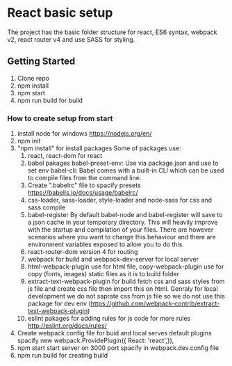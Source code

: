 # React basic setup

The project has the basic folder structure for react, ES6 syntax, webpack v2, react router v4 and use SASS for styling.

## Getting Started

1. Clone repo
2. npm install
3. npm start
4. npm run build for build

### How to create setup from start

1. install node for windows https://nodejs.org/en/
2. npm init
3. "npm install" for install packages
  Some of packages use:
    1. react, react-dom for react
    2. babel pakages
        babel-preset-env: Use via package.json and use to set env
        babel-cli: Babel comes with a built-in CLI which can be used to compile files from the command line.
    3. Create ".babelrc" file to spacify presets https://babeljs.io/docs/usage/babelrc/
    4. css-loader, sass-loader, style-loader and node-sass for css and sass compile
    5. babel-register By default babel-node and babel-register will save to a json cache in your temporary directory.
    This will heavily improve with the startup and compilation of your files. There are however scenarios where you want to change this behaviour and there are environment variables exposed to allow you to do this.
    6. react-router-dom version 4 for routing
    7. webpack for build and webpack-dev-server for local server
    8. html-webpack-plugin use for html file, copy-webpack-plugin use for copy (fonts, images) static files as it is to build folder
    9. extract-text-webpack-plugin for build fetch css and sass styles from js file and create css file then import this on html. Genraly for local development we do not saprate css from js file so we do not use this package for dev env
    (https://github.com/webpack-contrib/extract-text-webpack-plugin)
    10. eslint pakages for adding rules for js code for more rules http://eslint.org/docs/rules/
4. Create webpack config file for buid and local serves
    default plugins spacify new webpack.ProvidePlugin({ React: 'react',}),
5. npm start start server on 3000 port spacify in webpack.dev.config file
6. npm run build for creating build
